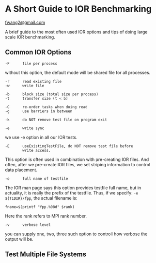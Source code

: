# A Short Guide to IOR Benchmarking

fwang2@gmail.com

A brief guide to the most often used IOR options and tips of doing large scale IOR benchmarking.


## Common IOR Options


	-F		file per process

without this option, the default mode will be shared file for all processes.


	-r 		read existing file
	-w		write file
	
	-b		block size (total size per process)
	-t 		transfer size (t < b)
	
	-C		re-order tasks when doing read
	-g		use barriers in between

	-k 		do NOT remove test file on program exit
	
	-e		write sync

we use -e option in all our IOR tests.


	-E		useExistingTestFile, do NOT remove test file before
			write access.
			
This option is often used in combination with pre-creating IOR files. And
often, after we pre-create IOR files, we set striping information to control
data placement.
 	

	-o		full name of testfile

The IOR man page says this option provides testfile full name, but in
actuality, it is really the prefix of the testfile. Thus, if we specify: `-o
${T1DIR}/fpp`, the actual filename is:
	
	fname=$(printf "fpp.%08d" $rank)

Here the rank refers to MPI rank number.




	-v 		verbose level

you can supply one, two, three such option to controll how verbose the output
will be.


## Test Multiple File Systems


			

